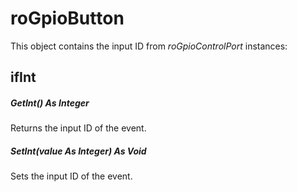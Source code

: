 # roGpioButton

This object contains the input ID from *roGpioControlPort* instances:

## ifInt

##### GetInt() As Integer

Returns the input ID of the event. 

##### SetInt(value As Integer) As Void

Sets the input ID of the event.